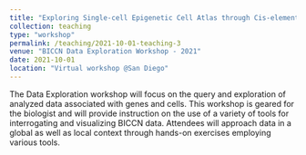 ```yaml
---
title: "Exploring Single-cell Epigenetic Cell Atlas through Cis-element Atlas (CATlas) web portal"
collection: teaching
type: "workshop"
permalink: /teaching/2021-10-01-teaching-3
venue: "BICCN Data Exploration Workshop - 2021"
date: 2021-10-01
location: "Virtual workshop @San Diego"
---
```


The Data Exploration workshop will focus on the query and exploration of analyzed data associated with genes and cells. This workshop is geared for the biologist and will provide instruction on the use of a variety of tools for interrogating and visualizing BICCN data. Attendees will approach data in a global as well as local context through hands-on exercises employing various tools. 
